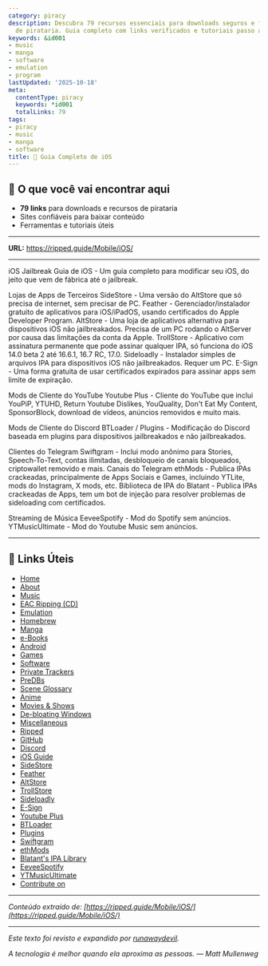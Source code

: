 ```yaml
---
category: piracy
description: Descubra 79 recursos essenciais para downloads seguros e ferramentas
  de pirataria. Guia completo com links verificados e tutoriais passo a passo.
keywords: &id001
- music
- manga
- software
- emulation
- program
lastUpdated: '2025-10-18'
meta:
  contentType: piracy
  keywords: *id001
  totalLinks: 79
tags:
- piracy
- music
- manga
- software
title: 📱 Guia Completo de iOS
---
```



## 🎯 O que você vai encontrar aqui

- **79 links** para downloads e recursos de pirataria
- Sites confiáveis para baixar conteúdo
- Ferramentas e tutoriais úteis

---

**URL:** https://ripped.guide/Mobile/iOS/

---

iOS
Jailbreak
Guia de iOS - Um guia completo para modificar seu iOS, do jeito que vem de fábrica até o jailbreak.

Lojas de Apps de Terceiros
SideStore - Uma versão do AltStore que só precisa de internet, sem precisar de PC.
Feather - Gerenciador/instalador gratuito de aplicativos para iOS/iPadOS, usando certificados do Apple Developer Program.
AltStore - Uma loja de aplicativos alternativa para dispositivos iOS não jailbreakados. Precisa de um PC rodando o AltServer por causa das limitações da conta da Apple.
TrollStore - Aplicativo com assinatura permanente que pode assinar qualquer IPA, só funciona do iOS 14.0 beta 2 até 16.6.1, 16.7 RC, 17.0.
Sideloadly - Instalador simples de arquivos IPA para dispositivos iOS não jailbreakados. Requer um PC.
E-Sign - Uma forma gratuita de usar certificados expirados para assinar apps sem limite de expiração.

Mods de Cliente do YouTube
Youtube Plus - Cliente do YouTube que inclui YouPiP, YTUHD, Return Youtube Dislikes, YouQuality, Don't Eat My Content, SponsorBlock, download de vídeos, anúncios removidos e muito mais.

Mods de Cliente do Discord
BTLoader / Plugins - Modificação do Discord baseada em plugins para dispositivos jailbreakados e não jailbreakados.

Clientes do Telegram
Swiftgram - Inclui modo anônimo para Stories, Speech-To-Text, contas ilimitadas, desbloqueio de canais bloqueados, criptowallet removido e mais.
Canais do Telegram
ethMods - Publica IPAs crackeadas, principalmente de Apps Sociais e Games, incluindo YTLite, mods do Instagram, X mods, etc.
Biblioteca de IPA do Blatant - Publica IPAs crackeadas de Apps, tem um bot de injeção para resolver problemas de sideloading com certificados.

Streaming de Música
EeveeSpotify - Mod do Spotify sem anúncios.
YTMusicUltimate - Mod do Youtube Music sem anúncios.

---

## 🔗 Links Úteis

- [Home](https://ripped.guide/)
- [About](https://ripped.guide/About/)
- [Music](https://ripped.guide/Audio/Music/)
- [EAC Ripping (CD)](https://ripped.guide/Audio/Ripping/EAC/)
- [Emulation](https://ripped.guide/Consoles/Emulation/)
- [Homebrew](https://ripped.guide/Consoles/Homebrew/)
- [Manga](https://ripped.guide/Literature/Manga/)
- [e-Books](https://ripped.guide/Literature/e-Books/)
- [Android](https://ripped.guide/Mobile/Android/)
- [Games](https://ripped.guide/PC-Software/Games/)
- [Software](https://ripped.guide/PC-Software/Software/)
- [Private Trackers](https://ripped.guide/Scene/PTs/)
- [PreDBs](https://ripped.guide/Scene/PreDBs/)
- [Scene Glossary](https://ripped.guide/Scene/Scene-Glossary/)
- [Anime](https://ripped.guide/TV/Anime/)
- [Movies & Shows](https://ripped.guide/TV/Shows/)
- [De-bloating Windows](https://ripped.guide/Utilities/Debloating/)
- [Miscellaneous](https://ripped.guide/Utilities/Misc/)
- [Ripped](https://ripped.guide/)
- [GitHub](https://github.com/rippedpiracy/docs)
- [Discord](https://discord.ripped.guide)
- [iOS Guide](https://ios.cfw.guide/)
- [SideStore](https://sidestore.io/)
- [Feather](https://github.com/khcrysalis/Feather)
- [AltStore](https://altstore.io/)
- [TrollStore](https://ios.cfw.guide/installing-trollstore/)
- [Sideloadly](https://sideloadly.io/)
- [E-Sign](https://avieshek.wordpress.com/2024/06/11/how-to-sideload-on-ios/)
- [Youtube Plus](https://github.com/dayanch96/YTLite)
- [BTLoader](https://github.com/CloudySn0w/BTLoader)
- [Plugins](https://plugins-list.pages.dev)
- [Swiftgram](https://apps.apple.com/app/swiftgram/id6471879502)
- [ethMods](https://t.me/ethMods)
- [Blatant's IPA Library](https://t.me/blatants)
- [EeveeSpotify](https://ripped.guide/Mobile/%5Bhttps%3A/github.com/whoeevee/EeveeSpotifyReborn)
- [YTMusicUltimate](https://github.com/dayanch96/YTMusicUltimate)
- [Contribute on](https://github.com/rippedpiracy/docs/blob/master/Mobile/iOS.md)


---

*Conteúdo extraído de: [https://ripped.guide/Mobile/iOS/](https://ripped.guide/Mobile/iOS/)*

---

*Este texto foi revisto e expandido por [runawaydevil](https://pablo.space).*

*A tecnologia é melhor quando ela aproxima as pessoas. — Matt Mullenweg*